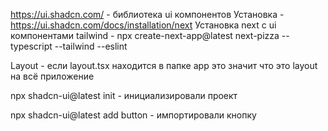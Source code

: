 https://ui.shadcn.com/ - библиотека ui компонентов
Установка - https://ui.shadcn.com/docs/installation/next
Установка next с ui компонентами tailwind - npx create-next-app@latest next-pizza --typescript --tailwind --eslint

Layout - если layout.tsx находится в папке app это значит что это layout на всё приложение

npx shadcn-ui@latest init - инициализировали проект

npx shadcn-ui@latest add button - импортировали кнопку
